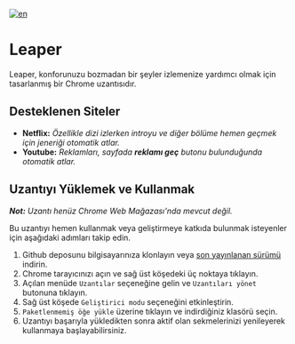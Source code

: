 [![en](https://img.shields.io/badge/lang-en-red.svg)](https://github.com/emirhansirkeci/skip-it/blob/main/README.md)

# Leaper

Leaper, konforunuzu bozmadan bir şeyler izlemenize yardımcı olmak için tasarlanmış bir Chrome uzantısıdır.

## Desteklenen Siteler

- **Netflix:**
  _Özellikle dizi izlerken introyu ve diğer bölüme hemen geçmek için jeneriği otomatik atlar._
- **Youtube:**
  _Reklamları, sayfada **reklamı geç** butonu bulunduğunda otomatik atlar._

## Uzantıyı Yüklemek ve Kullanmak

_**Not:** Uzantı henüz Chrome Web Mağazası'nda mevcut değil._

Bu uzantıyı hemen kullanmak veya geliştirmeye katkıda bulunmak isteyenler için aşağıdaki adımları takip edin.

1. Github deposunu bilgisayarınıza klonlayın veya [son yayınlanan sürümü](https://github.com/emirhansirkeci/leaper/releases) indirin.
2. Chrome tarayıcınızı açın ve sağ üst köşedeki üç noktaya tıklayın.
3. Açılan menüde `Uzantılar` seçeneğine gelin ve `Uzantıları yönet` butonuna tıklayın.
4. Sağ üst köşede `Geliştirici modu` seçeneğini etkinleştirin.
5. `Paketlenmemiş öğe yükle` üzerine tıklayın ve indirdiğiniz klasörü seçin.
6. Uzantıyı başarıyla yükledikten sonra aktif olan sekmelerinizi yenileyerek kullanmaya başlayabilirsiniz.
